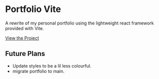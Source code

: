 # Portfolio Vite

A rewrite of my personal portfolio using the lightweight react framework provided with Vite.

[View the Project](https://connor-turlan.github.io/portfolio-vite/)

## Future Plans

-   Update styles to be a lil less colourful.
-   migrate portfolio to main.
